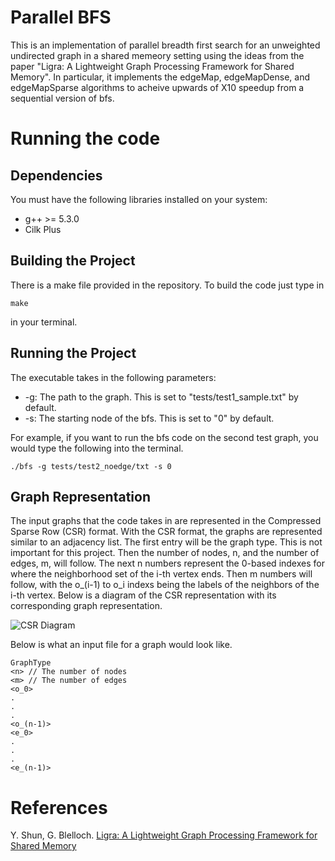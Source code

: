 # Parallel BFS

This is an implementation of parallel breadth first search for an unweighted undirected graph in a shared memeory setting using the ideas from the paper "Ligra: A Lightweight Graph Processing Framework for Shared Memory". In particular, it implements the edgeMap, edgeMapDense, and edgeMapSparse algorithms to acheive upwards of X10 speedup from a sequential version of bfs.

# Running the code

## Dependencies

You must have the following libraries installed on your system:

- g++ >= 5.3.0
- Cilk Plus

## Building the Project

There is a make file provided in the repository. To build the code just type in 

```shell
make
```

in your terminal.

## Running the Project

The executable takes in the following parameters:

- -g: The path to the graph. This is set to "tests/test1_sample.txt" by default.
- -s: The starting node of the bfs. This is set to "0" by default.

For example, if you want to run the bfs code on the second test graph, you would type the following into the terminal.

```shell
./bfs -g tests/test2_noedge/txt -s 0
```

## Graph Representation

The input graphs that the code takes in are represented in the Compressed Sparse Row (CSR) format. With the CSR format, the graphs are represented similar to an adjacency list. The first entry will be the graph type. This is not important for this project. Then the number of nodes, n, and the number of edges, m, will follow. The next n numbers represent the 0-based indexes for where the neighborhood set of the i-th vertex ends. Then m numbers will follow, with the o_(i-1) to o_i indexs being the labels of the neighbors of the i-th vertex. Below is a diagram of the CSR representation with its corresponding graph representation.

![CSR Diagram](https://user-images.githubusercontent.com/24824185/131555604-62913731-a5fc-4d59-b4a6-93f1597af75a.png)

Below is what an input file for a graph would look like.

```shell
GraphType
<n> // The number of nodes
<m> // The number of edges
<o_0>
.
.
.
<o_(n-1)>
<e_0>
.
.
.
<e_(n-1)>
```

# References

Y. Shun, G. Blelloch. [Ligra: A Lightweight Graph Processing Framework for Shared Memory](https://www.cs.cmu.edu/~jshun/ligra.pdf)

